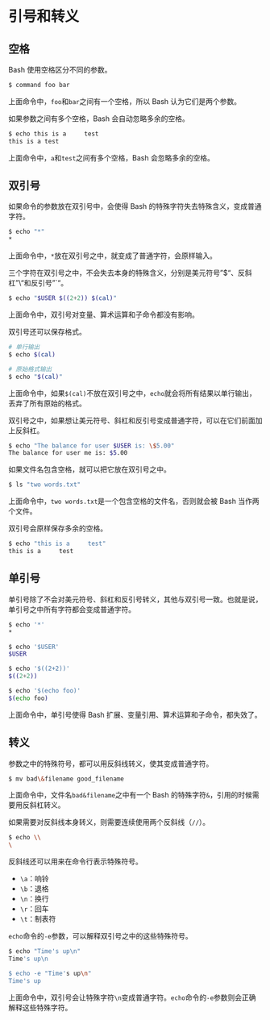 # 引号和转义

## 空格

Bash 使用空格区分不同的参数。

```bash
$ command foo bar
```

上面命令中，`foo`和`bar`之间有一个空格，所以 Bash 认为它们是两个参数。

如果参数之间有多个空格，Bash 会自动忽略多余的空格。

```bash
$ echo this is a     test
this is a test
```

上面命令中，`a`和`test`之间有多个空格，Bash 会忽略多余的空格。

## 双引号

如果命令的参数放在双引号中，会使得 Bash 的特殊字符失去特殊含义，变成普通字符。

```bash
$ echo "*"
*
```

上面命令中，`*`放在双引号之中，就变成了普通字符，会原样输入。

三个字符在双引号之中，不会失去本身的特殊含义，分别是美元符号”$“、反斜杠”\“和反引号”\`“。

```bash
$ echo "$USER $((2+2)) $(cal)"
```

上面命令中，双引号对变量、算术运算和子命令都没有影响。

双引号还可以保存格式。

```bash
# 单行输出
$ echo $(cal)

# 原始格式输出
$ echo "$(cal)"
```

上面命令中，如果`$(cal)`不放在双引号之中，`echo`就会将所有结果以单行输出，丢弃了所有原始的格式。

双引号之中，如果想让美元符号、斜杠和反引号变成普通字符，可以在它们前面加上反斜杠。

```bash
$ echo "The balance for user $USER is: \$5.00"
The balance for user me is: $5.00
```

如果文件名包含空格，就可以把它放在双引号之中。

```bash
$ ls "two words.txt"
```

上面命令中，`two words.txt`是一个包含空格的文件名，否则就会被 Bash 当作两个文件。

双引号会原样保存多余的空格。

```bash
$ echo "this is a     test"
this is a     test
```

## 单引号

单引号除了不会对美元符号、斜杠和反引号转义，其他与双引号一致。也就是说，单引号之中所有字符都会变成普通字符。

```bash
$ echo '*'
*

$ echo '$USER'
$USER

$ echo '$((2+2))'
$((2+2))

$ echo '$(echo foo)'
$(echo foo)
```

上面命令中，单引号使得 Bash 扩展、变量引用、算术运算和子命令，都失效了。

## 转义

参数之中的特殊符号，都可以用反斜线转义，使其变成普通字符。

```bash
$ mv bad\&filename good_filename
```

上面命令中，文件名`bad&filename`之中有一个 Bash 的特殊字符`&`，引用的时候需要用反斜杠转义。

如果需要对反斜线本身转义，则需要连续使用两个反斜线（`//`）。

```bash
$ echo \\
\
```

反斜线还可以用来在命令行表示特殊符号。

- `\a`：响铃
- `\b`：退格
- `\n`：换行
- `\r`：回车
- `\t`：制表符

`echo`命令的`-e`参数，可以解释双引号之中的这些特殊符号。

```bash
$ echo "Time's up\n"
Time's up\n

$ echo -e "Time's up\n"
Time's up

```

上面命令中，双引号会让特殊字符`\n`变成普通字符。`echo`命令的`-e`参数则会正确解释这些特殊字符。

